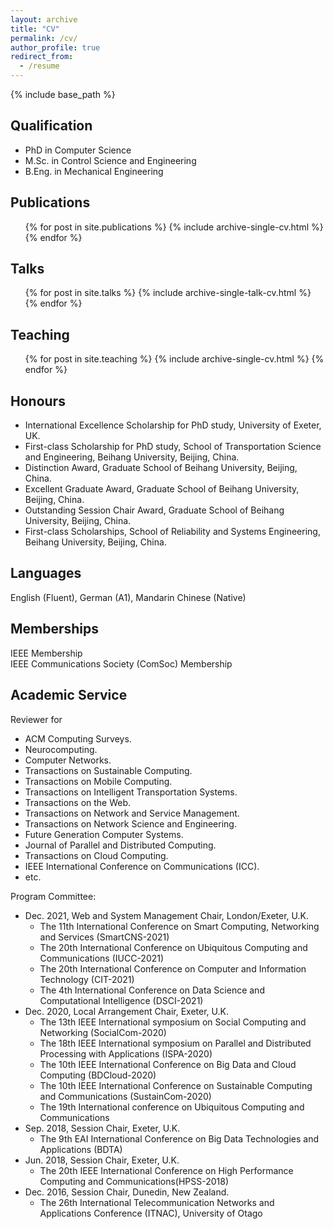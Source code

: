 ```yaml
---
layout: archive
title: "CV"
permalink: /cv/
author_profile: true
redirect_from:
  - /resume
---
```


{% include base_path %}

## Qualification

* PhD in Computer Science
* M.Sc. in Control Science and Engineering
* B.Eng. in Mechanical Engineering


<!--## Education

* Ph.D in Computer Science, University of Exeter, UK-->

<!--## Research & Project Experience

* Dec. 2023 -- Now,   Lecturer at Northumbria University
  * Department of Computer and Information Sciences

* Sep. 2022 -- Nov. 2023, Research Associate
  * High Performance Computing at HSU/UniBwH
  * SmartShip: Digital Twins for Intelligent Ships and Ship Fleets

* Sep. 2017 -- Mar. 2022, PhD researcher
  * Smart Networks & Services (SmartNetS) Lab, University of Exeter, UK
  * Topic: Offloading decision making strategies and applications in mobile edge computing-->

<!--* 2015 -- 2017: Research Assistant
  * University of Otago, New Zealand
  * Topic: QoE-aware and energy-efficiency in mobile multimedia transmission.-->
<!--
* Sep. 2014 -- Aug. 2015, PhD student & Research Assistant
  * Beihang University, Beijing, China
  * Topic: Big data and Reliability in Traffic Networks-->

<!--* Mar. 2014 -- Sep. 2014, Network Architecture Engineer Internship
  * SINA Company, Beijing, China
  * Topic: Designed and developed an ontology-based intelligent system to automatically warn faults of servers-->
 
<!--* Sep. 2013 -- Mar. 2014, Research Assistant
  * Department of Automation, Tsinghua University, Beijing, China
  * Topic: Laser cladding-melting-sintering L-SS platform software system-->

<!--* Jul. 2011 -- Jul. 2013, Research Assistant
  * Beihang University, Beijing, China
  * Topic: Reliability and safety analysis with FMEA
    * Project: Development of ontology knowledge platform for failure modes identification and verification;
    * Project: Safety analysis of aircraft embedded software systems based on multiple synergistic models;
    * Project: Software FMEA development for embedded software systems.-->

<!--* Jul. 2011 -- Jan. 2013: Project Member
  * AVIC Aerospace Power Control System Research Institute, Wuxi, China
  * Topic: Software FMEA for the engine control system of a specific (XXX) aircraft.-->
<!--Skills
======
* Skill 1
* Skill 2
  * Sub-skill 2.1
  * Sub-skill 2.2
  * Sub-skill 2.3
* Skill 3-->

## Publications

  <ul>{% for post in site.publications %}
    {% include archive-single-cv.html %}
  {% endfor %}</ul>
  
## Talks

  <ul>{% for post in site.talks %}
    {% include archive-single-talk-cv.html %}
  {% endfor %}</ul>
  
## Teaching

  <ul>{% for post in site.teaching %}
    {% include archive-single-cv.html %}
  {% endfor %}</ul>

## Honours

* International Excellence Scholarship for PhD study, University of Exeter, UK.
* First-class Scholarship for PhD study, School of Transportation Science and Engineering, Beihang University, Beijing, China.
* Distinction Award, Graduate School of Beihang University, Beijing, China.
* Excellent Graduate Award, Graduate School of Beihang University, Beijing, China.
* Outstanding Session Chair Award, Graduate School of Beihang University, Beijing, China.
* First-class Scholarships, School of Reliability and Systems Engineering, Beihang University, Beijing, China.

## Languages

  English (Fluent), German (A1), Mandarin Chinese (Native)

## Memberships
  IEEE Membership <br />
  IEEE Communications Society (ComSoc) Membership <br />

## Academic Service

Reviewer for

* ACM Computing Surveys.
* Neurocomputing.
* Computer Networks.
* Transactions on Sustainable Computing.
* Transactions on Mobile Computing.
* Transactions on Intelligent Transportation Systems.
* Transactions on the Web.
* Transactions on Network and Service Management.
* Transactions on Network Science and Engineering.
* Future Generation Computer Systems.
* Journal of Parallel and Distributed Computing.
* Transactions on Cloud Computing.
* IEEE International Conference on Communications (ICC).
* etc.

Program Committee:

* Dec. 2021, Web and System Management Chair, London/Exeter, U.K.
  * The 11th International Conference on Smart Computing, Networking and Services (SmartCNS-2021)
  * The 20th International Conference on Ubiquitous Computing and Communications (IUCC-2021)
  * The 20th International Conference on Computer and Information Technology (CIT-2021)
  * The 4th International Conference on Data Science and Computational Intelligence (DSCI-2021)
* Dec. 2020, Local Arrangement Chair, Exeter, U.K.
  * The 13th IEEE International symposium on Social Computing and Networking (SocialCom-2020)
  * The 18th IEEE International symposium on Parallel and Distributed Processing with Applications (ISPA-2020)
  * The 10th IEEE International Conference on Big Data and Cloud Computing (BDCloud-2020)
  * The 10th IEEE International Conference on Sustainable Computing and Communications (SustainCom-2020)
  * The 19th International conference on Ubiquitous Computing and Communications
* Sep. 2018, Session Chair, Exeter, U.K.
  * The 9th EAI International Conference on Big Data Technologies and Applications (BDTA)
* Jun. 2018, Session Chair, Exeter, U.K.
  * The 20th IEEE International Conference on High Performance Computing and Communications(HPSS-2018)
* Dec. 2016, Session Chair, Dunedin, New Zealand.
  * The 26th International Telecommunication Networks and Applications Conference (ITNAC), University of Otago